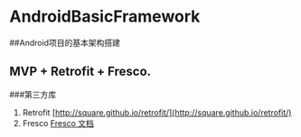 # AndroidBasicFramework
##Android项目的基本架构搭建

MVP + Retrofit + Fresco.
----------

###第三方库
1. Retrofit [http://square.github.io/retrofit/](http://square.github.io/retrofit/)
2. Fresco [Fresco 文档](http://www.fresco-cn.org/ "Fresco 文档")
